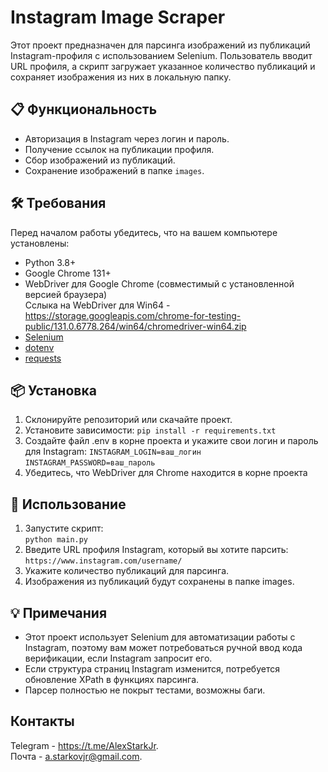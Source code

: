 # Instagram Image Scraper

Этот проект предназначен для парсинга изображений из публикаций Instagram-профиля с использованием Selenium. Пользователь вводит URL профиля, а скрипт загружает указанное количество публикаций и сохраняет изображения из них в локальную папку.

## 📋 Функциональность
- Авторизация в Instagram через логин и пароль.
- Получение ссылок на публикации профиля.
- Сбор изображений из публикаций.
- Сохранение изображений в папке `images`.

## 🛠 Требования
Перед началом работы убедитесь, что на вашем компьютере установлены:
- Python 3.8+
- Google Chrome 131+
- WebDriver для Google Chrome (совместимый с установленной версией браузера)  
Сслыка на WebDriver для Win64 - https://storage.googleapis.com/chrome-for-testing-public/131.0.6778.264/win64/chromedriver-win64.zip  
- [Selenium](https://pypi.org/project/selenium/)
- [dotenv](https://pypi.org/project/python-dotenv/)
- [requests](https://pypi.org/project/requests/)

## 📦 Установка
1. Склонируйте репозиторий или скачайте проект.
2. Установите зависимости:
   ```pip install -r requirements.txt```
3. Создайте файл .env в корне проекта и укажите свои логин и пароль для Instagram: 
    ```INSTAGRAM_LOGIN=ваш_логин```  
    ```INSTAGRAM_PASSWORD=ваш_пароль```
4. Убедитесь, что WebDriver для Chrome находится в корне проекта


## 🚀 Использование  
1. Запустите скрипт:  
    ```python main.py```
2. Введите URL профиля Instagram, который вы хотите парсить:
    ```https://www.instagram.com/username/```
3. Укажите количество публикаций для парсинга.  
4. Изображения из публикаций будут сохранены в папке images.  

## 💡 Примечания
* Этот проект использует Selenium для автоматизации работы с Instagram, поэтому вам может потребоваться ручной ввод кода верификации, если Instagram запросит его.
* Если структура страниц Instagram изменится, потребуется обновление XPath в функциях парсинга.
* Парсер полностью не покрыт тестами, возможны баги.

## Контакты
Telegram - https://t.me/AlexStarkJr.  
Почта - a.starkovjr@gmail.com.  
